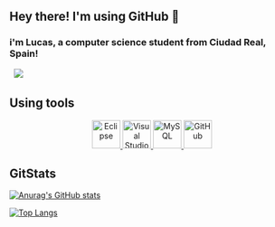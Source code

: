 ## Hey there! I'm using GitHub 👋

### i'm Lucas, a computer science student from Ciudad Real, Spain!
&nbsp;
![](https://komarev.com/ghpvc/?username=LuGuDu&color=blue)
&nbsp;
&nbsp;

## Using tools

<p align="center">
   <a href="https://www.eclipse.org/">
      <img src="https://cdn.worldvectorlogo.com/logos/eclipse-11.svg" width="50" title="Eclipse">
   </a>
   <a href="https://code.visualstudio.com/">
      <img src="https://upload.wikimedia.org/wikipedia/commons/thumb/9/9a/Visual_Studio_Code_1.35_icon.svg/1024px-Visual_Studio_Code_1.35_icon.svg.png" 
           width="50" title="Visual Studio Code">
   </a>
     <a href="https://www.mysql.com/">
      <img src="https://www.freepnglogos.com/uploads/logo-mysql-png/logo-mysql-mysql-logo-png-images-are-download-crazypng-21.png" width="50" title="MySQL">
   </a>
     <a href="https://github.com/">
      <img src="https://image.flaticon.com/icons/png/512/733/733553.png" width="50" title="GitHub">
   </a>                     
</p>



<!--
**LuGuDu/LuGuDu** is a ✨ _special_ ✨ repository because its `README.md` (this file) appears on your GitHub profile.

Here are some ideas to get you started:

- 🔭 I’m currently working on ...
- 🌱 I’m currently learning ...
- 👯 I’m looking to collaborate on ...
- 🤔 I’m looking for help with ...
- 💬 Ask me about ...
- 📫 How to reach me: ...
- 😄 Pronouns: ...
- ⚡ Fun fact: ... 
-->

## GitStats

[![Anurag's GitHub stats](https://github-readme-stats.vercel.app/api?username=LuGuDu&show_icons=true&theme=radical)](https://github.com/anuraghazra/github-readme-stats)

[![Top Langs](https://github-readme-stats.vercel.app/api/top-langs/?username=LuGuDu&layout=compact&theme=radical)](https://github.com/anuraghazra/github-readme-stats)


